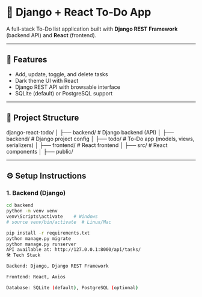 # 📝 Django + React To-Do App

A full-stack To-Do list application built with **Django REST Framework** (backend API) and **React** (frontend).

---

## 🚀 Features
- Add, update, toggle, and delete tasks
- Dark theme UI with React
- Django REST API with browsable interface
- SQLite (default) or PostgreSQL support

---

## 📂 Project Structure
django-react-todo/
│
├── backend/ # Django backend (API)
│ ├── backend/ # Django project config
│ ├── todo/ # To-Do app (models, views, serializers)
│
├── frontend/ # React frontend
│ ├── src/ # React components
│ ├── public/



---

## ⚙️ Setup Instructions

### 1. Backend (Django)
```bash
cd backend
python -m venv venv
venv\Scripts\activate    # Windows
# source venv/bin/activate  # Linux/Mac

pip install -r requirements.txt
python manage.py migrate
python manage.py runserver
API available at: http://127.0.0.1:8000/api/tasks/
🛠️ Tech Stack

Backend: Django, Django REST Framework

Frontend: React, Axios

Database: SQLite (default), PostgreSQL (optional)






